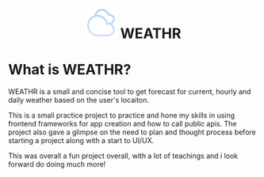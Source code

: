 <div align="center">
  <h1> <img src="https://github.com/diljitsgit/weathr/blob/main/src/assets/new-icons/Cloudy.svg"></img>  WEATHR</h1>
</div>

# What is WEATHR?

WEATHR is a small and concise tool to get forecast for current, hourly and daily weather based on the user's locaiton.

This is a small practice project to practice and hone my skills in using frontend frameworks for app creation and how to call public apis. The project also gave a glimpse on the need to plan and thought process before starting a project along with a start to UI/UX.


This was overall a fun project overall, with a lot of teachings and i look forward do doing much more! 
